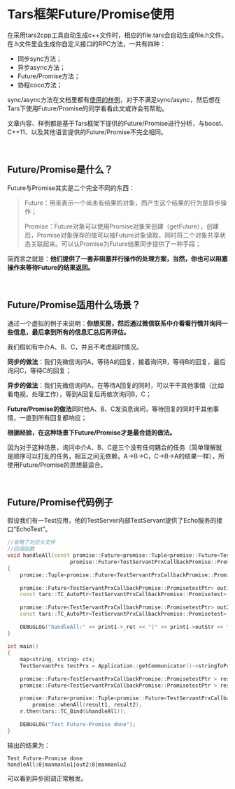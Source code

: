 # Tars框架Future/Promise使用

在采用tars2cpp工具自动生成c++文件时，相应的file.tars会自动生成file.h文件。在.h文件里会生成你自定义接口的RPC方法，一共有四种：

*   同步sync方法；
*   异步async方法；
*   Future/Promise方法；
*   协程coco方法；

sync/async方法在文档里都有[使用的样例](./tars_cpp_quickstart.md)，对于不满足sync/async，然后想在Tars下使用Future/Promise的同学看看此文或许会有帮助。

文章内容、样例都是基于Tars框架下提供的Future/Promise进行分析，与boost、C++11、以及其他语言提供的Future/Promise不完全相同。

&nbsp;

## **Future/Promise是什么？**

Future与Promise其实是二个完全不同的东西：

> Future：用来表示一个尚未有结果的对象，而产生这个结果的行为是异步操作；
> 
> Promise：Future对象可以使用Promise对象来创建（getFuture），创建后，Promise对象保存的值可以被Future对象读取，同时将二个对象共享状态关联起来。可以认Promise为Future结果同步提供了一种手段；

简而言之就是：**他们提供了一套非阻塞并行操作的处理方案，当然，你也可以阻塞操作来等待Future的结果返回。**

&nbsp;

## **Future/Promise适用什么场景？**

通过一个虚拟的例子来说明：**你想买房，然后通过微信联系中介看看行情并询问一些信息，最后拿到所有的信息汇总后再评估。**

我们假如有中介A、B、C，并且不考虑超时情况。

**同步的做法**：我们先微信询问A，等待A的回复，接着询问B，等待B的回复，最后询问C，等待C的回复；

**异步的做法**：我们先微信询问A，在等待A回复的同时，可以干干其他事情（比如看电视，处理工作），等到A回复后再依次询问B，C；

**Future/Promise的做法**同时给A、B、C发消息询问，等待回复的同时干其他事情，一直到所有回复都响应；

**根据经验，在这种场景下Future/Promise才是最合适的做法。**

因为对于这种场景，询问中介A、B、C是三个没有任何耦合的任务（简单理解就是顺序可以打乱的任务，相互之间无依赖，A-&gt;B-&gt;C，C-&gt;B-&gt;A的结果一样），所使用Future/Promise的思想最适合。

&nbsp;

## **Future/Promise代码例子**

假设我们有一Test应用，他的TestServer内部TestServant提供了Echo服务的接口“EchoTest”。

```cpp
//省略了对应头文件
//回调函数
void handleAll(const promise::Future<promise::Tuple<promise::Future<TestServantPrxCallbackPromise::PromisetestPtr>, 
                    promise::Future<TestServantPrxCallbackPromise::PromisetestPtr> > > &result)
{
    promise::Tuple<promise::Future<TestServantPrxCallbackPromise::PromisetestPtr>, promise::Future<TestServantPrxCallbackPromise::PromisetestPtr> > out = result.get();
 
    promise::Future<TestServantPrxCallbackPromise::PromisetestPtr> out1 = out.get<0>();
    const tars::TC_AutoPtr<TestServantPrxCallbackPromise::Promisetest> print1 = out1.get();
 
    promise::Future<TestServantPrxCallbackPromise::PromisetestPtr> out2 = out.get<1>();
    const tars::TC_AutoPtr<TestServantPrxCallbackPromise::Promisetest> print2 = out2.get();
 
    DEBUGLOG("handleAll:" << print1->_ret << "|" << print1->outStr << "|out2:" << print2->_ret << "|" << print2->outStr);
}
 
int main()
{
    map<string, string> ctx;
    TestServantPrx testPrx = Application::getCommunicator()->stringToProxy<TestServantPrx>("Test.TestServer.TestServant");
 
    promise::Future<TestServantPrxCallbackPromise::PromisetestPtr > result1 = testPrx->promise_async_EchoTest("manmanlu1", ctx);
    promise::Future<TestServantPrxCallbackPromise::PromisetestPtr > result2 = testPrx->promise_async_EchoTest("manmanlu2", ctx);
 
    promise::Future<promise::Tuple<promise::Future<TestServantPrxCallbackPromise::PromisetestPtr>, promise::Future<TestServantPrxCallbackPromise::PromisetestPtr> > > r =
        promise::whenAll(result1, result2);
    r.then(tars::TC_Bind(&handleAll));
 
    DEBUGLOG("Test Future-Promise done");
}
```
输出的结果为：
```
Test Future-Promise done
handleAll:0|manmanlu1|out2:0|manmanlu2
```

可以看到异步回调正常触发。